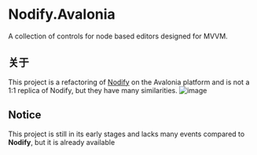 # Nodify.Avalonia
A collection of controls for node based editors designed for MVVM.
## 关于
This project is a refactoring of [Nodify](https://github.com/miroiu/nodify) on the Avalonia platform and is not a 1:1 replica of Nodify, but they have many similarities.
![image](https://github.com/MakesYT/Nodify.Avalonia/assets/42534870/ad06f2f5-86d0-4ba8-aac0-187f7d886cb7)

## Notice
This project is still in its early stages and lacks many events compared to **Nodify**, but it is already available
